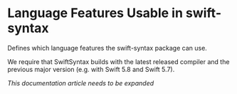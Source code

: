 # Language Features Usable in swift-syntax

Defines which language features the swift-syntax package can use.

We require that SwiftSyntax builds with the latest released compiler and the previous major version (e.g. with Swift 5.8 and Swift 5.7).

*This documentation article needs to be expanded*
